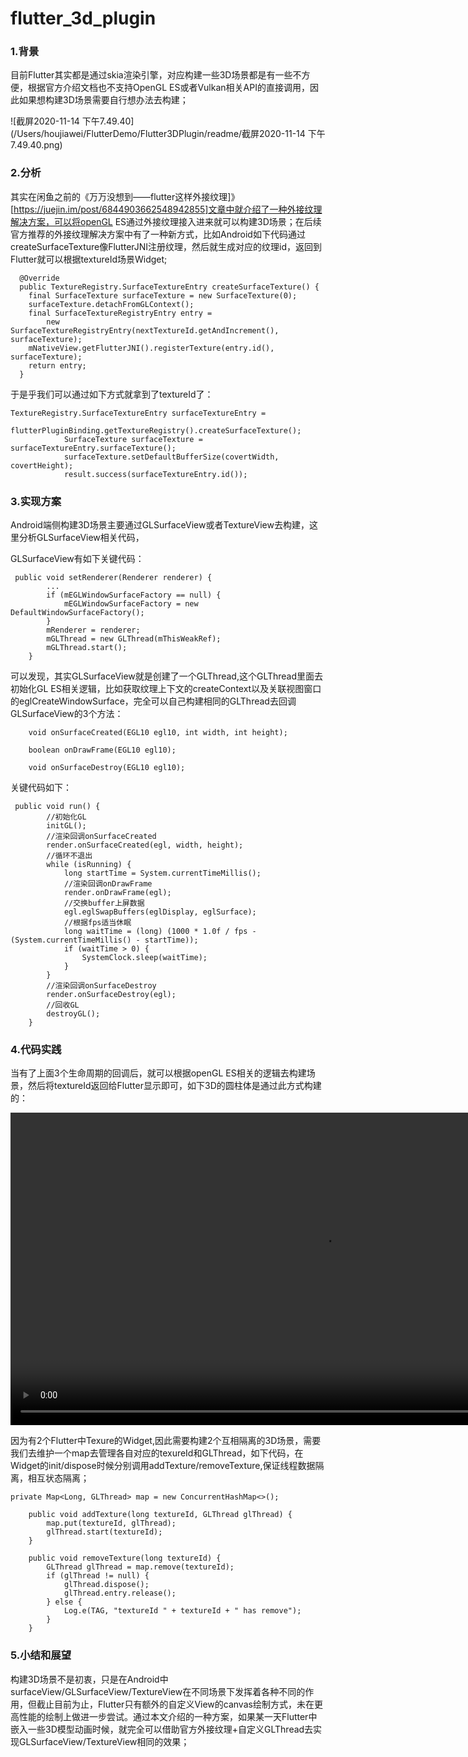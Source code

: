 # flutter_3d_plugin

### 1.背景

目前Flutter其实都是通过skia渲染引擎，对应构建一些3D场景都是有一些不方便，根据官方介绍文档也不支持OpenGL ES或者Vulkan相关API的直接调用，因此如果想构建3D场景需要自行想办法去构建；

![截屏2020-11-14 下午7.49.40](/Users/houjiawei/FlutterDemo/Flutter3DPlugin/readme/截屏2020-11-14 下午7.49.40.png)

### 2.分析

其实在闲鱼之前的《万万没想到——flutter这样外接纹理]》[https://juejin.im/post/6844903662548942855]文章中就介绍了一种外接纹理解决方案，可以将openGL ES通过外接纹理接入进来就可以构建3D场景；在后续官方推荐的外接纹理解决方案中有了一种新方式，比如Android如下代码通过createSurfaceTexture像FlutterJNI注册纹理，然后就生成对应的纹理id，返回到Flutter就可以根据textureId场景Widget;

```
  @Override
  public TextureRegistry.SurfaceTextureEntry createSurfaceTexture() {
    final SurfaceTexture surfaceTexture = new SurfaceTexture(0);
    surfaceTexture.detachFromGLContext();
    final SurfaceTextureRegistryEntry entry =
        new SurfaceTextureRegistryEntry(nextTextureId.getAndIncrement(), surfaceTexture);
    mNativeView.getFlutterJNI().registerTexture(entry.id(), surfaceTexture);
    return entry;
  }
```

于是乎我们可以通过如下方式就拿到了textureId了：

```
TextureRegistry.SurfaceTextureEntry surfaceTextureEntry =
                    flutterPluginBinding.getTextureRegistry().createSurfaceTexture();
            SurfaceTexture surfaceTexture = surfaceTextureEntry.surfaceTexture();
            surfaceTexture.setDefaultBufferSize(covertWidth, covertHeight);
            result.success(surfaceTextureEntry.id());
```



### 3.实现方案

Android端侧构建3D场景主要通过GLSurfaceView或者TextureView去构建，这里分析GLSurfaceView相关代码，

GLSurfaceView有如下关键代码：

```
 public void setRenderer(Renderer renderer) {
        ...
        if (mEGLWindowSurfaceFactory == null) {
            mEGLWindowSurfaceFactory = new DefaultWindowSurfaceFactory();
        }
        mRenderer = renderer;
        mGLThread = new GLThread(mThisWeakRef);
        mGLThread.start();
    }
```

可以发现，其实GLSurfaceView就是创建了一个GLThread,这个GLThread里面去初始化GL ES相关逻辑，比如获取纹理上下文的createContext以及关联视图窗口的eglCreateWindowSurface，完全可以自己构建相同的GLThread去回调GLSurfaceView的3个方法：

```
    void onSurfaceCreated(EGL10 egl10, int width, int height);

    boolean onDrawFrame(EGL10 egl10);

    void onSurfaceDestroy(EGL10 egl10);
```

关键代码如下：

```
 public void run() {
        //初始化GL
        initGL();
        //渲染回调onSurfaceCreated
        render.onSurfaceCreated(egl, width, height);
        //循环不退出
        while (isRunning) {
            long startTime = System.currentTimeMillis();
            //渲染回调onDrawFrame
            render.onDrawFrame(egl);
            //交换buffer上屏数据
            egl.eglSwapBuffers(eglDisplay, eglSurface);
            //根据fps适当休眠
            long waitTime = (long) (1000 * 1.0f / fps - (System.currentTimeMillis() - startTime));
            if (waitTime > 0) {
                SystemClock.sleep(waitTime);
            }
        }
        //渲染回调onSurfaceDestroy
        render.onSurfaceDestroy(egl);
        //回收GL
        destroyGL();
    }
```



### 4.代码实践

当有了上面3个生命周期的回调后，就可以根据openGL ES相关的逻辑去构建场景，然后将textureId返回给Flutter显示即可，如下3D的圆柱体是通过此方式构建的：

<video src="/Users/houjiawei/Desktop/Screenrecorder-2020-11-14-20-20-24-890.mp4" height="500"></video>

因为有2个Flutter中Texure的Widget,因此需要构建2个互相隔离的3D场景，需要我们去维护一个map去管理各自对应的texureId和GLThread，如下代码，在Widget的init/dispose时候分别调用addTexture/removeTexture,保证线程数据隔离，相互状态隔离；

```
private Map<Long, GLThread> map = new ConcurrentHashMap<>();

    public void addTexture(long textureId, GLThread glThread) {
        map.put(textureId, glThread);
        glThread.start(textureId);
    }

    public void removeTexture(long textureId) {
        GLThread glThread = map.remove(textureId);
        if (glThread != null) {
            glThread.dispose();
            glThread.entry.release();
        } else {
            Log.e(TAG, "textureId " + textureId + " has remove");
        }
    }
```



### 5.小结和展望

构建3D场景不是初衷，只是在Android中surfaceView/GLSurfaceView/TextureView在不同场景下发挥着各种不同的作用，但截止目前为止，Flutter只有额外的自定义View的canvas绘制方式，未在更高性能的绘制上做进一步尝试。通过本文介绍的一种方案，如果某一天Flutter中嵌入一些3D模型动画时候，就完全可以借助官方外接纹理+自定义GLThread去实现GLSurfaceView/TextureView相同的效果；





